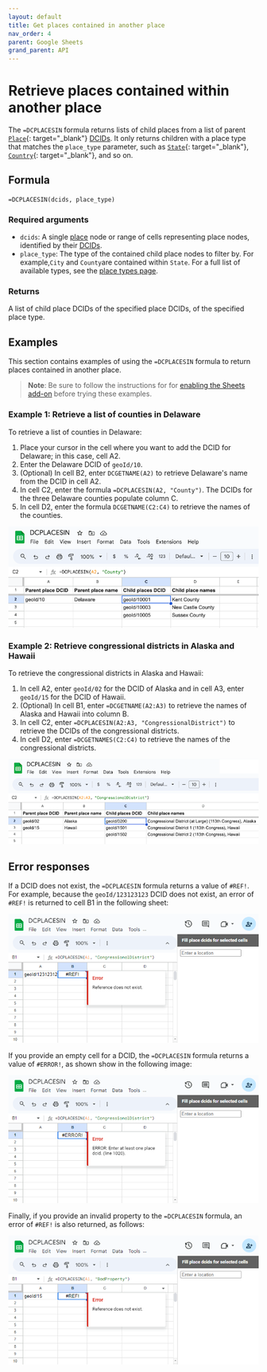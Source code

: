 ```yaml
---
layout: default
title: Get places contained in another place
nav_order: 4
parent: Google Sheets
grand_parent: API
---
```


# Retrieve places contained within another place

The `=DCPLACESIN` formula returns lists of child places from a list of parent [`Place`](https://datacommons.org/browser/Place){: target="_blank"} [DCIDs](/glossary.html#dcid). It only returns children with a place type that matches the `place_type` parameter, such as [`State`](https://datacommons.org/browser/State){: target="_blank"}, [`Country`](https://datacommons.org/browser/Country){: target="_blank"}, and so on.

## Formula

```
=DCPLACESIN(dcids, place_type)
```

### Required arguments

* `dcids`: A single [place](/glossary.html#place) node or range of cells representing place nodes, identified by their [DCIDs](/glossary.html#dcid).
* `place_type`: The type of the contained child place nodes to filter by. For example,`City` and `County`are contained within `State`. For a full list of available types, see the [place types page](/place_types.html).

### Returns

A list of child place DCIDs of the specified place DCIDs, of the specified place type.

## Examples

This section contains examples of using the `=DCPLACESIN` formula to return places contained in another place.

> **Note**: Be sure to follow the instructions for for [enabling the Sheets add-on](/api/sheets/index.html#install) before trying these examples.

### Example 1: Retrieve a list of counties in Delaware

To retrieve a list of counties in Delaware:
1. Place your cursor in the cell where you want to add the DCID for Delaware; in this case, cell A2.
2. Enter the Delaware DCID of `geoId/10`.
3. (Optional) In cell B2, enter `DCGETNAME(A2)` to retrieve Delaware's name from the DCID in cell A2.
4. In cell C2, enter the formula `=DCPLACESIN(A2, "County")`. The DCIDs for the three Delaware counties populate column C.
5. In cell D2, enter the formula `DCGETNAME(C2:C4)` to retrieve the names of the counties. 

![DCPLACESIN example 1](/assets/images/sheets/sheets_places_in_counties_in_delaware.png)

### Example 2: Retrieve congressional districts in Alaska and Hawaii

To retrieve the congressional districts in Alaska and Hawaii:

1. In cell A2, enter `geoId/02` for the DCID of Alaska and in cell A3, enter `geoId/15` for the DCID of Hawaii.
2. (Optional) In cell B1, enter `=DCGETNAME(A2:A3)` to retrieve the names of Alaska and Hawaii into column B.
3. In cell C2, enter `=DCPLACESIN(A2:A3, "CongressionalDistrict")` to retrieve the DCIDs of the congressional districts.
4. In cell D2, enter `=DCGETNAMES(C2:C4)` to retrieve the names of the congressional districts.

![DCGETPLACESIN example 2](/assets/images/sheets/sheets_places_in_congressional_districts_ak_hi.png)

## Error responses

If a DCID does not exist, the `=DCPLACESIN` formula returns a value of `#REF!`. For example, because the `geoId/123123123` DCID does not exist, an error of `#REF!` is returned to cell B1 in the following sheet:

![DCPLACESIN error example](/assets/images/sheets/sheets_places_in_wrong_dcid.png)

If you provide an empty cell for a DCID, the `=DCPLACESIN` formula returns a value of `#ERROR!`, as shown show in the following image:

![DCPLACESIN error example](/assets/images/sheets/sheets_places_in_no_input.png)

Finally, if you provide an invalid property to the `=DCPLACESIN` formula, an error of `#REF!` is also returned, as follows:

![DCPLACESIN error example](/assets/images/sheets/sheets_places_in_bad_property.png)


